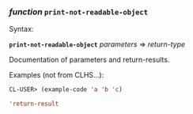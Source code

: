 ### <em>function</em> <strong>`print-not-readable-object`</strong>

Syntax:

<strong>`print-not-readable-object`</strong> <em>parameters</em> => <em>return-type</em>

Documentation of parameters and return-results.

Examples (not from CLHS...):

```lisp
CL-USER> (example-code 'a 'b 'c)

'return-result
```
